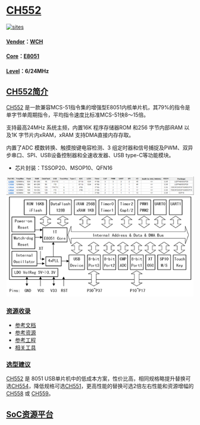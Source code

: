 ﻿# [CH552](https://github.com/SoCXin/CH552)

[![sites](http://182.61.61.133/link/resources/SoC.png)](http://www.SoC.Xin)

#### [Vendor](https://github.com/SoCXin/Vendor)：[WCH](https://github.com/SoCXin/WCH)
#### [Core](https://github.com/SoCXin/8051)：[E8051](https://github.com/SoCXin/8051)
#### [Level](https://github.com/SoCXin/Level)：6/24MHz

## [CH552简介](https://github.com/SoCXin/CH552/wiki)

[CH552](https://github.com/SoCXin/CH552) 是一款兼容MCS-51指令集的增强型E8051内核单片机，其79%的指令是单字节单周期指令，平均指令速度比标准MCS-51快8～15倍。

支持最高24MHz 系统主频，内置16K 程序存储器ROM 和256 字节内部iRAM 以及1K 字节片内xRAM，xRAM 支持DMA直接内存存取。

内置了ADC 模数转换、触摸按键电容检测、3 组定时器和信号捕捉及PWM、双异步串口、SPI、USB设备控制器和全速收发器、USB type-C等功能模块。

* 芯片封装：TSSOP20、MSOP10、QFN16

[![sites](docs/CH55.png)](http://www.wch.cn/products/category/5.html)
[![sites](docs/CH552.png)](http://www.wch.cn/products/CH552.html)

### [资源收录](https://github.com/SoCXin/CH552)

* [参考文档](docs/)
* [参考资源](src/)
* [参考工程](project/)
* [相关工具](tools/)

### [选型建议](https://github.com/SoCXin)

[CH552](https://github.com/SoCXin/CH552) 是 8051 USB单片机中的低成本方案，性价比高，相同规格略提升替换可选[CH554](https://github.com/SoCXin/CH554)，降低规格可选[CH551](https://github.com/SoCXin/CH551)，更高性能的替换可选2倍左右性能和资源增幅的[CH558](https://github.com/SoCXin/CH558) 或 [CH559](https://github.com/SoCXin/CH559)。


##  [SoC资源平台](http://www.qitas.cn)
